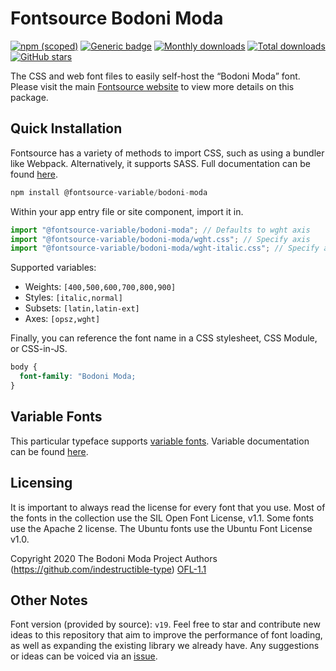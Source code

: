# Fontsource Bodoni Moda

[![npm (scoped)](https://img.shields.io/npm/v/@fontsource/bodoni-moda?color=brightgreen)](https://www.npmjs.com/package/@fontsource/bodoni-moda) [![Generic badge](https://img.shields.io/badge/fontsource-passing-brightgreen)](https://github.com/fontsource/fontsource) [![Monthly downloads](https://badgen.net/npm/dm/@fontsource/bodoni-moda)](https://github.com/fontsource/fontsource) [![Total downloads](https://badgen.net/npm/dt/@fontsource/bodoni-moda)](https://github.com/fontsource/fontsource) [![GitHub stars](https://img.shields.io/github/stars/fontsource/fontsource.svg?style=social&label=Star)](https://github.com/fontsource/fontsource/stargazers)

The CSS and web font files to easily self-host the “Bodoni Moda” font. Please visit the main [Fontsource website](https://fontsource.org/fonts/bodoni-moda) to view more details on this package.

## Quick Installation

Fontsource has a variety of methods to import CSS, such as using a bundler like Webpack. Alternatively, it supports SASS. Full documentation can be found [here](https://fontsource.org/docs/introduction).

```javascript
npm install @fontsource-variable/bodoni-moda
```

Within your app entry file or site component, import it in.

```javascript
import "@fontsource-variable/bodoni-moda"; // Defaults to wght axis
import "@fontsource-variable/bodoni-moda/wght.css"; // Specify axis
import "@fontsource-variable/bodoni-moda/wght-italic.css"; // Specify axis and style

```

Supported variables:
- Weights: `[400,500,600,700,800,900]`
- Styles: `[italic,normal]`
- Subsets: `[latin,latin-ext]`
- Axes: `[opsz,wght]`

Finally, you can reference the font name in a CSS stylesheet, CSS Module, or CSS-in-JS.

```css
body {
  font-family: "Bodoni Moda;
}
```

## Variable Fonts

This particular typeface supports [variable fonts](https://developer.mozilla.org/en-US/docs/Web/CSS/CSS_Fonts/Variable_Fonts_Guide).
Variable documentation can be found [here](https://fontsource.org/docs/variable-fonts).

## Licensing
It is important to always read the license for every font that you use.
Most of the fonts in the collection use the SIL Open Font License, v1.1. Some fonts use the Apache 2 license. The Ubuntu fonts use the Ubuntu Font License v1.0.

Copyright 2020 The Bodoni Moda Project Authors (https://github.com/indestructible-type)
[OFL-1.1](http://scripts.sil.org/OFL)

## Other Notes
Font version (provided by source): `v19`.
Feel free to star and contribute new ideas to this repository that aim to improve the performance of font loading, as well as expanding the existing library we already have. Any suggestions or ideas can be voiced via an [issue](https://github.com/fontsource/fontsource/issues).